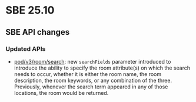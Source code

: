 # SBE 25.10

## SBE API changes

### **Updated APIs**

* [pod/v3/room/search](https://rest-api.symphony.com/main/streams-conversations/room-endpoints/search-rooms-v3#v3-room-search): new `searchFields` parameter introduced to introduce the ability to specify the room attribute(s) on which the search needs to occur, whether it is either the room name, the room description, the room keywords, or any combination of the three. Previously, whenever the search term appeared in any of those locations, the room would be returned.
